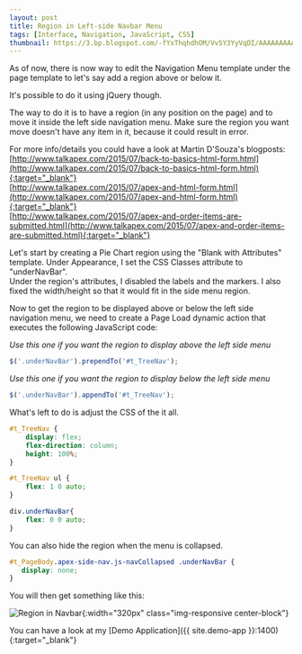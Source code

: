 ```yaml
---
layout: post
title: Region in Left-side Navbar Menu
tags: [Interface, Navigation, JavaScript, CSS]
thumbnail: https://3.bp.blogspot.com/-fYxThqhdhOM/Vv5Y3YyVqDI/AAAAAAAAAGw/XNG9nSnZllUukCI_ix1gtH8P9vgVKREVA/s72-c/region%2Bin%2Bnavbar.png
---
```


As of now, there is now way to edit the Navigation Menu template under the page template to let's say add a region above or below it.

It's possible to do it using jQuery though.

The way to do it is to have a region (in any position on the page) and to move it inside the left side navigation menu. Make sure the region you want move doesn't have any item in it, because it could result in error.

For more info/details you could have a look at Martin D'Souza's blogposts:
[http://www.talkapex.com/2015/07/back-to-basics-html-form.html](http://www.talkapex.com/2015/07/back-to-basics-html-form.html){:target="_blank"}  
[http://www.talkapex.com/2015/07/apex-and-html-form.html](http://www.talkapex.com/2015/07/apex-and-html-form.html){:target="_blank"}  
[http://www.talkapex.com/2015/07/apex-and-order-items-are-submitted.html](http://www.talkapex.com/2015/07/apex-and-order-items-are-submitted.html){:target="_blank"}

Let's start by creating a Pie Chart region using the "Blank with Attributes" template.
Under Appearance, I set the CSS Classes attribute to "underNavBar".  
Under the region's attributes, I disabled the labels and the markers. I also fixed the width/height so that it would fit in the side menu region.

Now to get the region to be displayed above or below the left side navigation menu, we need to create a Page Load dynamic action that executes the following JavaScript code:

*Use this one if you want the region to display above the left side menu*
```javascript
$('.underNavBar').prependTo('#t_TreeNav');
```

*Use this one if you want the region to display below the left side menu*
```javascript
$('.underNavBar').appendTo('#t_TreeNav');
```

What's left to do is adjust the CSS of the it all.
```css
#t_TreeNav {
    display: flex;
    flex-direction: column;
    height: 100%;
}

#t_TreeNav ul {
    flex: 1 0 auto;
}

div.underNavBar{
    flex: 0 0 auto;
}
```

You can also hide the region when the menu is collapsed.
```css
#t_PageBody.apex-side-nav.js-navCollapsed .underNavBar {
   display: none;
}
```

You will then get something like this:

![Region in Navbar](https://3.bp.blogspot.com/-fYxThqhdhOM/Vv5Y3YyVqDI/AAAAAAAAAGw/XNG9nSnZllUukCI_ix1gtH8P9vgVKREVA/s1600/region%2Bin%2Bnavbar.png "Region in Navbar"){:width="320px" class="img-responsive center-block"}

You can have a look at my [Demo Application]({{ site.demo-app }}:1400){:target="_blank"}
